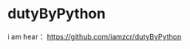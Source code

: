 # dutyByPython
i am hear：
<a href="https://github.com/iamzcr/daily-duty-list">https://github.com/iamzcr/dutyByPython</a>
